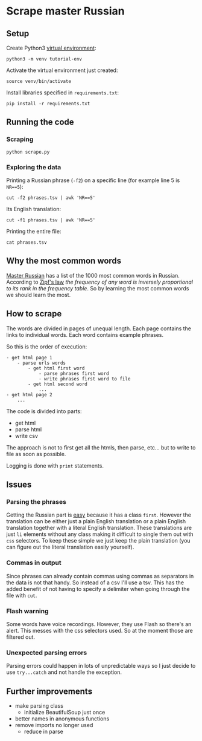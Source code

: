 # Scrape master Russian

## Setup

Create Python3 [virtual environment](https://docs.python.org/3/tutorial/venv.html):

```
python3 -m venv tutorial-env
```

Activate the virtual environment just created:

```
source venv/bin/activate
```

Install libraries specified in `requirements.txt`:

```
pip install -r requirements.txt
```


## Running the code

### Scraping

```
python scrape.py
```

### Exploring the data

Printing a Russian phrase (`-f2`) on a specific line (for example line 5 is `NR==5`):

```
cut -f2 phrases.tsv | awk 'NR==5'
```

Its English translation:

```
cut -f1 phrases.tsv | awk 'NR==5'
```

Printing the entire file:

```
cat phrases.tsv
```

## Why the most common words

[Master Russian](http://masterrussian.com/vocabulary/most_common_words.htm) has a list of the 1000 most common words in Russian. According to [Zipf's law](https://en.wikipedia.org/wiki/Zipf%27s_law) _the frequency of any word is inversely proportional to its rank in the frequency table_. So by learning the most common words we should learn the most.

## How to scrape

The words are divided in pages of unequal length. Each page contains the links to individual words. Each word contains example phrases.

So this is the order of execution:

```
- get html page 1
    - parse urls words
        - get html first word
            - parse phrases first word
            - write phrases first word to file
        - get html second word
            ...
- get html page 2
    ...
```

The code is divided into parts:

- get html
- parse html
- write csv

The approach is not to first get all the htmls, then parse, etc... but to write to file as soon as possible.

Logging is done with `print` statements.

## Issues

### Parsing the phrases

Getting the Russian part is [easy](http://masterrussian.com/vocabulary/god_year.htm) because it has a class `first`. However the translation can be either just a plain English translation or a plain English translation together with a literal English translation. These translations are just `li` elements without any class making it difficult to single them out with `css` selectors. To keep these simple we just keep the plain translation (you can figure out the literal translation easily yourself).

### Commas in output

Since phrases can already contain commas using commas as separators in the data is not that handy. So instead of a csv I'll use a tsv. This has the added benefit of not having to specify a delimiter when going through the file with `cut`.

### Flash warning

Some words have voice recordings. However, they use Flash so there's an alert. This messes with the css selectors used. So at the moment those are filtered out.

### Unexpected parsing errors

Parsing errors could happen in lots of unpredictable ways so I just decide to use `try...catch` and not handle the exception.

## Further improvements

- make parsing class
  - initialize BeautifulSoup just once
- better names in anonymous functions
- remove imports no longer used
  - reduce in parse